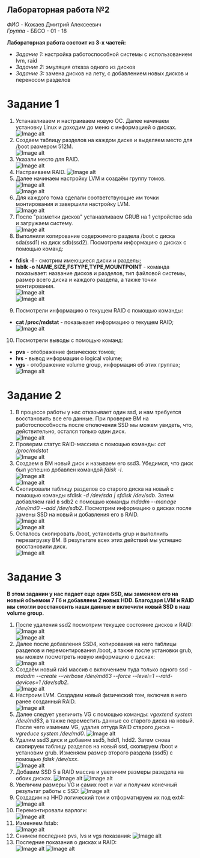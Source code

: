 ## Лабораторная работа №2  

*ФИО* - Кожаев Дмитрий Алексеевич  
*Группа* - ББСО - 01 - 18  

**Лабораторная работа состоит из 3-х частей:**  
- *Задание 1:* настройка работоспособной системы с использованием lvm, raid  
- *Задание 2:* эмуляция отказа одного из дисков  
- *Задание 3:* замена дисков на лету, с добавлением новых дисков и переносом разделов  

# Задание 1
1. Устанавливаем и настраиваем новую ОС. Далее начинаем установку Linux и доходим до меню с информацией о дисках.  
![Image alt](https://github.com/kozhaevone/OS/blob/master/lab2/Screenshots/Task1/1.Start%20the%20installation.png)  
2. Создаем таблицу разделов на каждом диске и выделяем место для /boot размером 512М.    
![Image alt](https://github.com/kozhaevone/OS/blob/master/lab2/Screenshots/Task1/2.Rzdelenie_diskov.png)
3. Указали место для RAID.  
![Image alt](https://github.com/kozhaevone/OS/blob/master/lab2/Screenshots/Task1/3.memory.png)  
4. Настраиваем RAID.
![Image alt](https://github.com/kozhaevone/OS/blob/master/lab2/Screenshots/Task1/4.RAID.png)  
5. Далее начинаем настройку LVM и создаём группу томов.  
![Image alt](https://github.com/kozhaevone/OS/blob/master/lab2/Screenshots/Task1/5.LVM.png)  
![Image alt](https://github.com/kozhaevone/OS/blob/master/lab2/Screenshots/Task1/6.LVM_step2.png)  
6. Для каждого тома сделали соответствующие им точки монтирования и завершили настройку LVM.  
![Image alt](https://github.com/kozhaevone/OS/blob/master/lab2/Screenshots/Task1/7.Finish_LWM.PNG)  
7. После "разметки дисков" устанавливаем GRUB на 1 устройство sda и загружаем систему.  
![Image alt](https://github.com/kozhaevone/OS/blob/master/lab2/Screenshots/Task1/9.Grub_disk1.PNG)
8. Выполнили копирование содержимого раздела /boot с диска sda(ssd1) на диск sdb(ssd2). Посмотрели информацию о дисках с помощью команд:  
- **fdisk -l** - смотрим имеющиеся диски и разделы;
- **lsblk -o NAME,SIZE,FSTYPE,TYPE,MOUNTPOINT** - команда показывает: название дисков и разделов, тип файловой системы, размер всего диска и каждого раздела, а также точки монтирования.  
![Image alt](https://github.com/kozhaevone/OS/blob/master/lab2/Screenshots/Task1/13.fdisk-l.png)  
![Image alt](https://github.com/kozhaevone/OS/blob/master/lab2/Screenshots/Task1/10.inf_fisk.png)  
9. Посмотрели информацию о текущем RAID с помощью команды:  
- **cat /proc/mdstat** - показывает информацию о текущем RAID;  
![Image alt](https://github.com/kozhaevone/OS/blob/master/lab2/Screenshots/Task1/11.inf_RAID.png)  
10. Посмотрели выводы с помощью команд:  
- **pvs** - отображение физических томов;
- **lvs** - вывод информации о logical volume;  
- **vgs** - отображение volume group, информация об этих группах;  
![Image alt](https://github.com/kozhaevone/OS/blob/master/lab2/Screenshots/Task1/12.inf_dop.PNG)  

# Задание 2  
1. В процессе работы у нас отказывает один ssd, и нам требуется восстановить все его данные. При проверке ВМ на работоспособность после отключения SSD мы можем увидеть, что, действительно, остался только один диск.  
![Image alt](https://github.com/kozhaevone/OS/blob/master/lab2/Screenshots/Task2/1.ssd_upal.png)  
2. Проверим статус RAID-массива с помощью команды: *cat /proc/mdstat*  
![Image alt](https://github.com/kozhaevone/OS/blob/master/lab2/Screenshots/Task2/2.status_RAID.png)  
3. Создаем в ВМ новый диск и называем его ssd3. Убедимся, что диск был успешно добавлен командой *fdisk -l*.  
![Image alt](https://github.com/kozhaevone/OS/blob/master/lab2/Screenshots/Task2/3.fdisk.png)  
![Image alt](https://github.com/kozhaevone/OS/blob/master/lab2/Screenshots/Task2/4.fdisk(2).png)  
4. Скопировали таблицу разделов со старого диска на новый с помощью команды sfdisk *-d /dev/sda | sfdisk /dev/sdb*. Затем добавляем raid в sdb2 c помощью команды *mdadm --manage /dev/md0 --add /dev/sdb2*. Посмотрим информацию о дисках после замены SSD на новый и добавления его в RAID.  
![Image alt](https://github.com/kozhaevone/OS/blob/master/lab2/Screenshots/Task2/7.inf.png)  
![Image alt](https://github.com/kozhaevone/OS/blob/master/lab2/Screenshots/Task2/6.mdadm.png)  
5. Осталось скопировать /boot, установить grup и выполнить перезагрузку ВМ. В результате всех этих действий мы успешно восстановили диск.  
![Image alt](https://github.com/kozhaevone/OS/blob/master/lab2/Screenshots/Task2/9.finish.png)  

# Задание 3
**В этом задании у нас падает еще один SSD, мы заменяем его на новый объемом 7 Гб и добавляем 2 новых HDD. Благодаря LVM и RAID мы смогли восстановить наши данные и включили новый SSD в наш volume group.**  
1. После удаления ssd2 посмотрим текущее состояние дисков и RAID:  
![Image alt](https://github.com/kozhaevone/OS/blob/master/lab2/Screenshots/Task3/1.delete_ssd2.png)  
![Image alt](https://github.com/kozhaevone/OS/blob/master/lab2/Screenshots/Task3/2.inf_RAID.png)  
2. Далее после добавления SSD4, копирования на него таблицы разделов и перемонтирования /boot, а также после установки grub, мы можем посмотреть новую информацию о дисках:  
![Image alt](https://github.com/kozhaevone/OS/blob/master/lab2/Screenshots/Task3/3.SSD4.png)  
3. Создаём новый raid массив с включением туда только одного ssd - *mdadm --create --verbose /dev/md63 --force --level=1 --raid-devices=1 /dev/sdb2*.  
![Image alt](https://github.com/kozhaevone/OS/blob/master/lab2/Screenshots/Task3/4.RAID.png)  
4. Настроим LVM. Создадим новый физический том, включив в него ранее созданный RAID.  
![Image alt](https://github.com/kozhaevone/OS/blob/master/lab2/Screenshots/Task3/5.LVM.png)  
5. Далее следует увеличить VG с помощью команды: *vgextend system /dev/md63*, а также переместить данные со старого диска на новый. После чего изменим VG, удалив оттуда RAID старого диска - *vgreduce system /dev/md0*.
![Image alt](https://github.com/kozhaevone/OS/blob/master/lab2/Screenshots/Task3/6.vgs.png)
6. Удалим ssd3 диск и добавим ssd5, hdd1, hdd2. Затем снова скопируем таблицу разделов на новый ssd, скопируем /boot и установим grub. Изменяем размер второго раздела (ssd5) c помощью *fdisk /dev/xxx*.  
![Image alt](https://github.com/kozhaevone/OS/blob/master/lab2/Screenshots/Task3/8.SSD5.png)
7. Добавим SSD 5 в RAID массив и увеличим размеры разедела на обоих дисках.
![Image alt](https://github.com/kozhaevone/OS/blob/master/lab2/Screenshots/Task3/10.RAID.png)
![Image alt](https://github.com/kozhaevone/OS/blob/master/lab2/Screenshots/Task3/0.proba.png)  
9. Увеличим размеры VG и самих root и var и получим конечный результат работы с SSD:
![Image alt](https://github.com/kozhaevone/OS/blob/master/lab2/Screenshots/Task3/12.VG.png)
10. Создадим на HHD логический том и отформатируем их под ext4:  
![Image alt](https://github.com/kozhaevone/OS/blob/master/lab2/Screenshots/Task3/13.HHD.png)
11. Перемонтировали варлоги:  
![Image alt](https://github.com/kozhaevone/OS/blob/master/lab2/Screenshots/Task3/14.varl.png)
12. Изменяем fstab:  
![Image alt](https://github.com/kozhaevone/OS/blob/master/lab2/Screenshots/Task3/15.fstab.png)
13. Снимем последние pvs, lvs и vgs показания:
![Image alt](https://github.com/kozhaevone/OS/blob/master/lab2/Screenshots/Task3/16.pokas.png)
14. Последние показания о дисках и RAID:  
![Image alt](https://github.com/kozhaevone/OS/blob/master/lab2/Screenshots/Task3/17.finish.png)
![Image alt](https://github.com/kozhaevone/OS/blob/master/lab2/Screenshots/Task3/18.finish.png)
